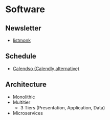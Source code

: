 # Software

<!--
https://github.com/vegaprotocol/specs
-->

## Newsletter

- [listmonk](/listmonk.md)

## Schedule

- [Calendso (Calendly alternative)](https://github.com/calendso/calendso)

<!--
Learning Management System (LMS)
Applicant Tracking System (ATS)
-->

## Architecture

- Monolithic
- Multitier
  - 3 Tiers (Presentation, Application, Data)
- Microservices
